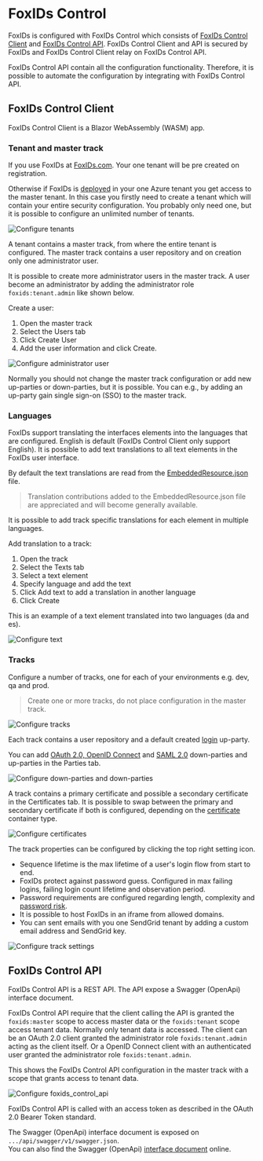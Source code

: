 # FoxIDs Control
FoxIDs is configured with FoxIDs Control which consists of [FoxIDs Control Client](#foxids-control-client) and [FoxIDs Control API](#foxids-control-api). FoxIDs Control Client and API is secured by FoxIDs and FoxIDs Control Client relay on FoxIDs Control API. 

FoxIDs Control API contain all the configuration functionality. Therefore, it is possible to automate the configuration by integrating with FoxIDs Control API.

## FoxIDs Control Client
FoxIDs Control Client is a Blazor WebAssembly (WASM) app.

### Tenant and master track
If you use FoxIDs at [FoxIDs.com](https://foxids.com). Your one tenant will be pre created on registration.

Otherwise if FoxIDs is [deployed](development.md) in your one Azure tenant you get access to the master tenant. In this case you firstly need to create a tenant which will contain your entire security configuration. You probably only need one, but it is possible to configure an unlimited number of tenants.  

![Configure tenants](images/configure-tenant.png)

A tenant contains a master track, from where the entire tenant is configured. The master track contains a user repository and on creation only one administrator user.

It is possible to create more administrator users in the master track. A user become an administrator by adding the administrator role `foxids:tenant.admin` like shown below.

Create a user:

1. Open the master track
2. Select the Users tab
3. Click Create User
4. Add the user information and click Create.

![Configure administrator user](images/configure-tenant-adminuser.png)

Normally you should not change the master track configuration or add new up-parties or down-parties, but it is possible. You can e.g., by adding an up-party gain single sign-on (SSO) to the master track. 


### Languages 
FoxIDs support translating the interfaces elements into the languages that are configured. English is default (FoxIDs Control Client only support English). It is possible to add text translations to all text elements in the FoxIDs user interface.  

By default the text translations are read from the [EmbeddedResource.json](https://github.com/ITfoxtec/FoxIDs/blob/master/src/FoxIDs.Shared/Models/Master/Resources/EmbeddedResource.json) file. 

> Translation contributions added to the EmbeddedResource.json file are appreciated and will become generally available. 

It is possible to add track specific translations for each element in multiple languages.

Add translation to a track:

1. Open the track
2. Select the Texts tab
3. Select a text element
4. Specify language and add the text
5. Click Add text to add a translation in another language
6. Click Create

This is an example of a text element translated into two languages (da and es).

![Configure text](images/configure-tenant-text.png)

### Tracks
Configure a number of tracks, one for each of your environments e.g. dev, qa and prod.

> Create one or more tracks, do not place configuration in the master track.

![Configure tracks](images/configure-track.png)

Each track contains a user repository and a default created [login](login.md) up-party.

You can add [OAuth 2.0, OpenID Connect](oauth-2.0-oidc.md) and [SAML 2.0](saml-2.0.md) down-parties and up-parties in the Parties tab. 

![Configure down-parties and down-parties](images/configure-parties.png)

A track contains a primary certificate and possible a secondary certificate in the Certificates tab. It is possible to swap between the primary and secondary certificate if both is configured, depending on the [certificate](index.md#certificates) container type.

![Configure certificates](images/configure-certificate.png)

The track properties can be configured by clicking the top right setting icon. 

- Sequence lifetime is the max lifetime of a user's login flow from start to end.
- FoxIDs protect against password guess. Configured in max failing logins, failing login count lifetime and observation period.
- Password requirements are configured regarding length, complexity and [password risk](https://haveibeenpwned.com/Passwords).
- It is possible to host FoxIDs in an iframe from allowed domains.
- You can sent emails with you one SendGrid tenant by adding a custom email address and SendGrid key.

![Configure track settings](images/configure-track-setting.png)

## FoxIDs Control API
FoxIDs Control API is a REST API. The API expose a Swagger (OpenApi) interface document.

FoxIDs Control API require that the client calling the API is granted the `foxids:master` scope to access master data or the `foxids:tenant` scope access tenant data. Normally only tenant data is accessed.
The client can be an OAuth 2.0 client granted the administrator role `foxids:tenant.admin` acting as the client itself. Or a OpenID Connect client with an authenticated user granted the administrator role `foxids:tenant.admin`. 

This shows the FoxIDs Control API configuration in the master track with a scope that grants access to tenant data.

![Configure foxids_control_api](images/configure-foxids_control_api.png)

FoxIDs Control API is called with an access token as described in the OAuth 2.0 Bearer Token standard.

The Swagger (OpenApi) interface document is exposed on `.../api/swagger/v1/swagger.json`.  
You can also find the Swagger (OpenApi) [interface document](https://control.foxids.com/api/swagger/v1/swagger.json) online.

